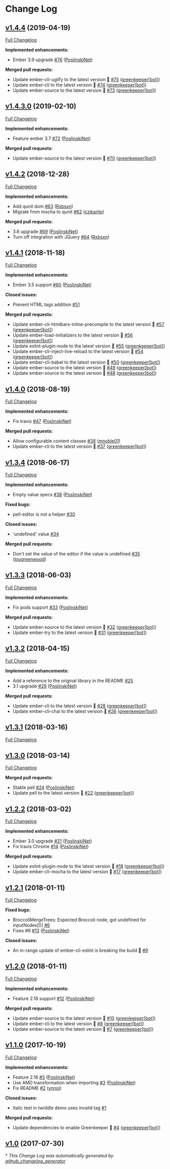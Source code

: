# Change Log

## [v1.4.4](https://github.com/PoslinskiNet/ember-pell/tree/v1.4.4) (2019-04-19)
[Full Changelog](https://github.com/PoslinskiNet/ember-pell/compare/v1.4.3.0...v1.4.4)

**Implemented enhancements:**

- Ember 3.9 upgrade [\#76](https://github.com/PoslinskiNet/ember-pell/pull/76) ([PoslinskiNet](https://github.com/PoslinskiNet))

**Merged pull requests:**

- Update ember-cli-uglify to the latest version 🚀 [\#75](https://github.com/PoslinskiNet/ember-pell/pull/75) ([greenkeeper[bot]](https://github.com/apps/greenkeeper))
- Update ember-cli to the latest version 🚀 [\#74](https://github.com/PoslinskiNet/ember-pell/pull/74) ([greenkeeper[bot]](https://github.com/apps/greenkeeper))
- Update ember-source to the latest version 🚀 [\#73](https://github.com/PoslinskiNet/ember-pell/pull/73) ([greenkeeper[bot]](https://github.com/apps/greenkeeper))

## [v1.4.3.0](https://github.com/PoslinskiNet/ember-pell/tree/v1.4.3.0) (2019-02-10)
[Full Changelog](https://github.com/PoslinskiNet/ember-pell/compare/v1.4.2...v1.4.3.0)

**Implemented enhancements:**

- Feature ember 3.7 [\#72](https://github.com/PoslinskiNet/ember-pell/pull/72) ([PoslinskiNet](https://github.com/PoslinskiNet))

**Merged pull requests:**

- Update ember-source to the latest version 🚀 [\#70](https://github.com/PoslinskiNet/ember-pell/pull/70) ([greenkeeper[bot]](https://github.com/apps/greenkeeper))

## [v1.4.2](https://github.com/PoslinskiNet/ember-pell/tree/v1.4.2) (2018-12-28)
[Full Changelog](https://github.com/PoslinskiNet/ember-pell/compare/v1.4.1...v1.4.2)

**Implemented enhancements:**

- Add qunit dom [\#63](https://github.com/PoslinskiNet/ember-pell/pull/63) ([Rxbsxn](https://github.com/Rxbsxn))
- Migrate from mocha to qunit [\#62](https://github.com/PoslinskiNet/ember-pell/pull/62) ([czikarito](https://github.com/czikarito))

**Merged pull requests:**

- 3.6 upgrade [\#69](https://github.com/PoslinskiNet/ember-pell/pull/69) ([PoslinskiNet](https://github.com/PoslinskiNet))
- Turn off integration with JQuery [\#64](https://github.com/PoslinskiNet/ember-pell/pull/64) ([Rxbsxn](https://github.com/Rxbsxn))

## [v1.4.1](https://github.com/PoslinskiNet/ember-pell/tree/v1.4.1) (2018-11-18)
[Full Changelog](https://github.com/PoslinskiNet/ember-pell/compare/v1.4.0...v1.4.1)

**Implemented enhancements:**

- Ember 3.5 support [\#60](https://github.com/PoslinskiNet/ember-pell/pull/60) ([PoslinskiNet](https://github.com/PoslinskiNet))

**Closed issues:**

- Prevent HTML tags addition [\#51](https://github.com/PoslinskiNet/ember-pell/issues/51)

**Merged pull requests:**

- Update ember-cli-htmlbars-inline-precompile to the latest version 🚀 [\#57](https://github.com/PoslinskiNet/ember-pell/pull/57) ([greenkeeper[bot]](https://github.com/apps/greenkeeper))
- Update ember-load-initializers to the latest version 🚀 [\#56](https://github.com/PoslinskiNet/ember-pell/pull/56) ([greenkeeper[bot]](https://github.com/apps/greenkeeper))
- Update eslint-plugin-node to the latest version 🚀 [\#55](https://github.com/PoslinskiNet/ember-pell/pull/55) ([greenkeeper[bot]](https://github.com/apps/greenkeeper))
- Update ember-cli-inject-live-reload to the latest version 🚀 [\#54](https://github.com/PoslinskiNet/ember-pell/pull/54) ([greenkeeper[bot]](https://github.com/apps/greenkeeper))
- Update ember-cli-babel to the latest version 🚀 [\#50](https://github.com/PoslinskiNet/ember-pell/pull/50) ([greenkeeper[bot]](https://github.com/apps/greenkeeper))
- Update ember-source to the latest version 🚀 [\#49](https://github.com/PoslinskiNet/ember-pell/pull/49) ([greenkeeper[bot]](https://github.com/apps/greenkeeper))
- Update ember-source to the latest version 🚀 [\#48](https://github.com/PoslinskiNet/ember-pell/pull/48) ([greenkeeper[bot]](https://github.com/apps/greenkeeper))

## [v1.4.0](https://github.com/PoslinskiNet/ember-pell/tree/v1.4.0) (2018-08-19)
[Full Changelog](https://github.com/PoslinskiNet/ember-pell/compare/v1.3.4...v1.4.0)

**Implemented enhancements:**

- Fix travis [\#47](https://github.com/PoslinskiNet/ember-pell/pull/47) ([PoslinskiNet](https://github.com/PoslinskiNet))

**Merged pull requests:**

- Allow configurable content classes [\#38](https://github.com/PoslinskiNet/ember-pell/pull/38) ([mnoble01](https://github.com/mnoble01))
- Update ember-cli to the latest version 🚀 [\#37](https://github.com/PoslinskiNet/ember-pell/pull/37) ([greenkeeper[bot]](https://github.com/apps/greenkeeper))

## [v1.3.4](https://github.com/PoslinskiNet/ember-pell/tree/v1.3.4) (2018-06-17)
[Full Changelog](https://github.com/PoslinskiNet/ember-pell/compare/v1.3.3...v1.3.4)

**Implemented enhancements:**

- Empty value specs [\#36](https://github.com/PoslinskiNet/ember-pell/pull/36) ([PoslinskiNet](https://github.com/PoslinskiNet))

**Fixed bugs:**

- pell-editor is not a helper [\#30](https://github.com/PoslinskiNet/ember-pell/issues/30)

**Closed issues:**

- 'undefined' value [\#34](https://github.com/PoslinskiNet/ember-pell/issues/34)

**Merged pull requests:**

- Don't set the value of the editor if the value is undefined [\#35](https://github.com/PoslinskiNet/ember-pell/pull/35) ([lougreenwood](https://github.com/lougreenwood))

## [v1.3.3](https://github.com/PoslinskiNet/ember-pell/tree/v1.3.3) (2018-06-03)
[Full Changelog](https://github.com/PoslinskiNet/ember-pell/compare/v1.3.2...v1.3.3)

**Implemented enhancements:**

- Fix pods support [\#33](https://github.com/PoslinskiNet/ember-pell/pull/33) ([PoslinskiNet](https://github.com/PoslinskiNet))

**Merged pull requests:**

- Update ember-source to the latest version 🚀 [\#32](https://github.com/PoslinskiNet/ember-pell/pull/32) ([greenkeeper[bot]](https://github.com/apps/greenkeeper))
- Update ember-try to the latest version 🚀 [\#31](https://github.com/PoslinskiNet/ember-pell/pull/31) ([greenkeeper[bot]](https://github.com/apps/greenkeeper))

## [v1.3.2](https://github.com/PoslinskiNet/ember-pell/tree/v1.3.2) (2018-04-15)
[Full Changelog](https://github.com/PoslinskiNet/ember-pell/compare/v1.3.1...v1.3.2)

**Implemented enhancements:**

- Add a reference to the original library in the README [\#25](https://github.com/PoslinskiNet/ember-pell/issues/25)
- 3.1 upgrade [\#29](https://github.com/PoslinskiNet/ember-pell/pull/29) ([PoslinskiNet](https://github.com/PoslinskiNet))

**Merged pull requests:**

- Update ember-cli to the latest version 🚀 [\#28](https://github.com/PoslinskiNet/ember-pell/pull/28) ([greenkeeper[bot]](https://github.com/apps/greenkeeper))
- Update ember-cli-chai to the latest version 🚀 [\#26](https://github.com/PoslinskiNet/ember-pell/pull/26) ([greenkeeper[bot]](https://github.com/apps/greenkeeper))

## [v1.3.1](https://github.com/PoslinskiNet/ember-pell/tree/v1.3.1) (2018-03-16)
[Full Changelog](https://github.com/PoslinskiNet/ember-pell/compare/v1.3.0...v1.3.1)

## [v1.3.0](https://github.com/PoslinskiNet/ember-pell/tree/v1.3.0) (2018-03-14)
[Full Changelog](https://github.com/PoslinskiNet/ember-pell/compare/v1.2.2...v1.3.0)

**Merged pull requests:**

- Stable pell [\#24](https://github.com/PoslinskiNet/ember-pell/pull/24) ([PoslinskiNet](https://github.com/PoslinskiNet))
- Update pell to the latest version 🚀 [\#22](https://github.com/PoslinskiNet/ember-pell/pull/22) ([greenkeeper[bot]](https://github.com/apps/greenkeeper))

## [v1.2.2](https://github.com/PoslinskiNet/ember-pell/tree/v1.2.2) (2018-03-02)
[Full Changelog](https://github.com/PoslinskiNet/ember-pell/compare/v1.2.1...v1.2.2)

**Implemented enhancements:**

- Ember 3.0 upgrade [\#21](https://github.com/PoslinskiNet/ember-pell/pull/21) ([PoslinskiNet](https://github.com/PoslinskiNet))
- Fix travis Chrome [\#14](https://github.com/PoslinskiNet/ember-pell/pull/14) ([PoslinskiNet](https://github.com/PoslinskiNet))

**Merged pull requests:**

- Update eslint-plugin-node to the latest version 🚀 [\#18](https://github.com/PoslinskiNet/ember-pell/pull/18) ([greenkeeper[bot]](https://github.com/apps/greenkeeper))
- Update ember-cli-mocha to the latest version 🚀 [\#17](https://github.com/PoslinskiNet/ember-pell/pull/17) ([greenkeeper[bot]](https://github.com/apps/greenkeeper))

## [v1.2.1](https://github.com/PoslinskiNet/ember-pell/tree/v1.2.1) (2018-01-11)
[Full Changelog](https://github.com/PoslinskiNet/ember-pell/compare/v1.2.0...v1.2.1)

**Fixed bugs:**

- BroccoliMergeTrees: Expected Broccoli node, got undefined for inputNodes\[0\] [\#6](https://github.com/PoslinskiNet/ember-pell/issues/6)
- Fixes \#6 [\#13](https://github.com/PoslinskiNet/ember-pell/pull/13) ([PoslinskiNet](https://github.com/PoslinskiNet))

**Closed issues:**

- An in-range update of ember-cli-eslint is breaking the build 🚨 [\#9](https://github.com/PoslinskiNet/ember-pell/issues/9)

## [v1.2.0](https://github.com/PoslinskiNet/ember-pell/tree/v1.2.0) (2018-01-11)
[Full Changelog](https://github.com/PoslinskiNet/ember-pell/compare/v1.1.0...v1.2.0)

**Implemented enhancements:**

- Feature 2.18 support [\#12](https://github.com/PoslinskiNet/ember-pell/pull/12) ([PoslinskiNet](https://github.com/PoslinskiNet))

**Merged pull requests:**

- Update ember-source to the latest version 🚀 [\#10](https://github.com/PoslinskiNet/ember-pell/pull/10) ([greenkeeper[bot]](https://github.com/apps/greenkeeper))
- Update ember-cli to the latest version 🚀 [\#8](https://github.com/PoslinskiNet/ember-pell/pull/8) ([greenkeeper[bot]](https://github.com/apps/greenkeeper))
- Update ember-source to the latest version 🚀 [\#7](https://github.com/PoslinskiNet/ember-pell/pull/7) ([greenkeeper[bot]](https://github.com/apps/greenkeeper))

## [v1.1.0](https://github.com/PoslinskiNet/ember-pell/tree/v1.1.0) (2017-10-19)
[Full Changelog](https://github.com/PoslinskiNet/ember-pell/compare/v1.0...v1.1.0)

**Implemented enhancements:**

- Feature 2.16 [\#5](https://github.com/PoslinskiNet/ember-pell/pull/5) ([PoslinskiNet](https://github.com/PoslinskiNet))
- Use AMD transformation when importing [\#3](https://github.com/PoslinskiNet/ember-pell/pull/3) ([PoslinskiNet](https://github.com/PoslinskiNet))
- Fix README [\#2](https://github.com/PoslinskiNet/ember-pell/pull/2) ([ynnoj](https://github.com/ynnoj))

**Closed issues:**

- Italic text in twiddle demo uses invalid tag [\#1](https://github.com/PoslinskiNet/ember-pell/issues/1)

**Merged pull requests:**

- Update dependencies to enable Greenkeeper 🌴 [\#4](https://github.com/PoslinskiNet/ember-pell/pull/4) ([greenkeeper[bot]](https://github.com/apps/greenkeeper))

## [v1.0](https://github.com/PoslinskiNet/ember-pell/tree/v1.0) (2017-07-30)


\* *This Change Log was automatically generated by [github_changelog_generator](https://github.com/skywinder/Github-Changelog-Generator)*